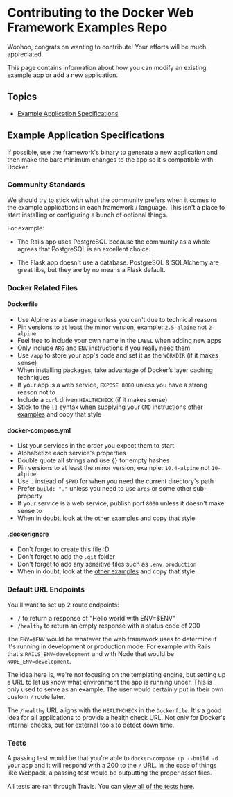 # Contributing to the Docker Web Framework Examples Repo

Woohoo, congrats on wanting to contribute! Your efforts will be much appreciated.

This page contains information about how you can modify an existing example app
or add a new application.

## Topics

- [Example Application Specifications](#example-application-specifications)

## Example Application Specifications

If possible, use the framework's binary to generate a new application and then
make the bare minimum changes to the app so it's compatible with Docker.

### Community Standards

We should try to stick with what the community prefers when it comes to the
example applications in each framework / language. This isn't a place to start
installing or configuring a bunch of optional things.

For example:

- The Rails app uses PostgreSQL because the community as a whole agrees that
PostgreSQL is an excellent choice.

- The Flask app doesn't use a database. PostgreSQL &amp; SQLAlchemy are great
libs, but they are by no means a Flask default.

### Docker Related Files

#### Dockerfile

- Use Alpine as a base image unless you can't due to technical reasons
- Pin versions to at least the minor version, example: `2.5-alpine` not `2-alpine`
- Feel free to include your own name in the `LABEL` when adding new apps
- Only include `ARG` and `ENV` instructions if you really need them
- Use `/app` to store your app's code and set it as the `WORKDIR` (if it makes sense)
- When installing packages, take advantage of Docker’s layer caching techniques
- If your app is a web service, `EXPOSE 8000` unless you have a strong reason not to
- Include a `curl` driven `HEALTHCHECK` (if it makes sense)
- Stick to the `[]` syntax when supplying your `CMD` instructions
[other examples](https://github.com/nickjj/docker-web-framework-examples/blob/master/rails/Dockerfile)
and copy that style

#### docker-compose.yml

- List your services in the order you expect them to start
- Alphabetize each service's properties
- Double quote all strings and use `{}` for empty hashes
- Pin versions to at least the minor version, example: `10.4-alpine` not `10-alpine`
- Use `.` instead of `$PWD` for when you need the current directory's path
- Prefer `build: "."` unless you need to use `args` or some other sub-property
- If your service is a web service, publish port `8000` unless it doesn't make sense to
- When in doubt, look at the
[other examples](https://github.com/nickjj/docker-web-framework-examples/blob/master/rails/docker-compose.yml)
and copy that style

#### .dockerignore

- Don't forget to create this file :D
- Don't forget to add the `.git` folder
- Don't forget to add any sensitive files such as `.env.production`
- When in doubt, look at the
[other examples](https://github.com/nickjj/docker-web-framework-examples/blob/master/rails/.dockerignore)
and copy that style

### Default URL Endpoints

You'll want to set up 2 route endpoints:

- `/` to return a response of "Hello world with ENV=$ENV"
- `/healthy` to return an empty response with a status code of 200

The `ENV=$ENV` would be whatever the web framework uses to determine if it's
running in development or production mode. For example with Rails that's
`RAILS_ENV=development` and with Node that would be `NODE_ENV=development`.

The idea here is, we're not focusing on the templating engine, but setting up
a URL to let us know what environment the app is running under. This is only
used to serve as an example. The user would certainly put in their own
custom `/` route later.

The `/healthy` URL aligns with the `HEALTHCHECK` in the `Dockerfile`. It's a
good idea for all applications to provide a health check URL. Not only for
Docker's internal checks, but for external tools to detect down time.

### Tests

A passing test would be that you're able to `docker-compose up --build -d` your
app and it will respond with a 200 to the `/` URL. In the case of things like
Webpack, a passing test would be outputting the proper asset files.

All tests are ran through Travis. You can
[view all of the tests here](https://github.com/nickjj/docker-web-framework-examples/blob/master/.travis.yml).
